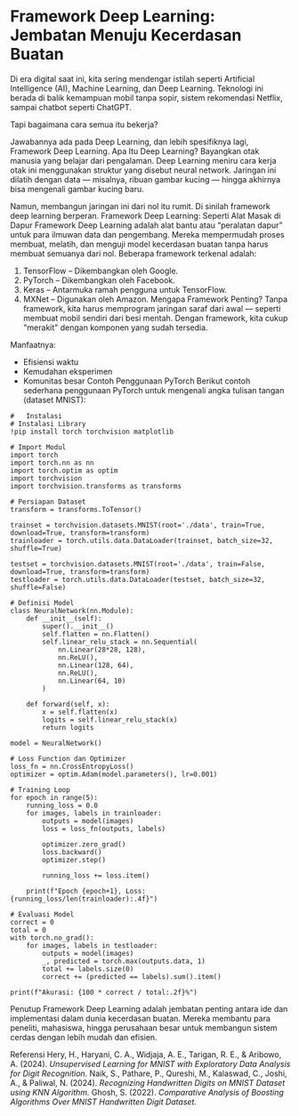 # **Framework Deep Learning: Jembatan Menuju Kecerdasan Buatan**


Di era digital saat ini, kita sering mendengar istilah seperti Artificial Intelligence (AI), Machine Learning, dan Deep Learning. Teknologi ini berada di balik kemampuan mobil tanpa sopir, sistem rekomendasi Netflix, sampai chatbot seperti ChatGPT.

Tapi bagaimana cara semua itu bekerja?

Jawabannya ada pada Deep Learning, dan lebih spesifiknya lagi, Framework Deep Learning.
Apa Itu Deep Learning?
Bayangkan otak manusia yang belajar dari pengalaman. Deep Learning meniru cara kerja otak ini menggunakan struktur yang disebut neural network. Jaringan ini dilatih dengan data — misalnya, ribuan gambar kucing — hingga akhirnya bisa mengenali gambar kucing baru.

Namun, membangun jaringan ini dari nol itu rumit. Di sinilah framework deep learning berperan.
Framework Deep Learning: Seperti Alat Masak di Dapur
Framework Deep Learning adalah alat bantu atau “peralatan dapur” untuk para ilmuwan data dan pengembang. Mereka mempermudah proses membuat, melatih, dan menguji model kecerdasan buatan tanpa harus membuat semuanya dari nol.
Beberapa framework terkenal adalah:
1. TensorFlow – Dikembangkan oleh Google.
2. PyTorch – Dikembangkan oleh Facebook.
3. Keras – Antarmuka ramah pengguna untuk TensorFlow.
4. MXNet – Digunakan oleh Amazon.
Mengapa Framework Penting?
Tanpa framework, kita harus memprogram jaringan saraf dari awal — seperti membuat mobil sendiri dari besi mentah. Dengan framework, kita cukup "merakit" dengan komponen yang sudah tersedia.

Manfaatnya:
- Efisiensi waktu
- Kemudahan eksperimen
- Komunitas besar
Contoh Penggunaan PyTorch
Berikut contoh sederhana penggunaan PyTorch untuk mengenali angka tulisan tangan (dataset MNIST):
```
#	Instalasi
# Instalasi Library
!pip install torch torchvision matplotlib

# Import Modul
import torch
import torch.nn as nn
import torch.optim as optim
import torchvision
import torchvision.transforms as transforms

# Persiapan Dataset
transform = transforms.ToTensor()

trainset = torchvision.datasets.MNIST(root='./data', train=True, download=True, transform=transform)
trainloader = torch.utils.data.DataLoader(trainset, batch_size=32, shuffle=True)

testset = torchvision.datasets.MNIST(root='./data', train=False, download=True, transform=transform)
testloader = torch.utils.data.DataLoader(testset, batch_size=32, shuffle=False)

# Definisi Model
class NeuralNetwork(nn.Module):
    def __init__(self):
        super().__init__()
        self.flatten = nn.Flatten()
        self.linear_relu_stack = nn.Sequential(
            nn.Linear(28*28, 128),
            nn.ReLU(),
            nn.Linear(128, 64),
            nn.ReLU(),
            nn.Linear(64, 10)
        )

    def forward(self, x):
        x = self.flatten(x)
        logits = self.linear_relu_stack(x)
        return logits

model = NeuralNetwork()

# Loss Function dan Optimizer
loss_fn = nn.CrossEntropyLoss()
optimizer = optim.Adam(model.parameters(), lr=0.001)

# Training Loop
for epoch in range(5):
    running_loss = 0.0
    for images, labels in trainloader:
        outputs = model(images)
        loss = loss_fn(outputs, labels)

        optimizer.zero_grad()
        loss.backward()
        optimizer.step()

        running_loss += loss.item()

    print(f"Epoch {epoch+1}, Loss: {running_loss/len(trainloader):.4f}")

# Evaluasi Model
correct = 0
total = 0
with torch.no_grad():
    for images, labels in testloader:
        outputs = model(images)
        _, predicted = torch.max(outputs.data, 1)
        total += labels.size(0)
        correct += (predicted == labels).sum().item()

print(f"Akurasi: {100 * correct / total:.2f}%")
```
Penutup
Framework Deep Learning adalah jembatan penting antara ide dan implementasi dalam dunia kecerdasan buatan. Mereka membantu para peneliti, mahasiswa, hingga perusahaan besar untuk membangun sistem cerdas dengan lebih mudah dan efisien.

Referensi
Hery, H., Haryani, C. A., Widjaja, A. E., Tarigan, R. E., & Aribowo, A. (2024).
_Unsupervised Learning for MNIST with Exploratory Data Analysis for Digit Recognition._
Naik, S., Pathare, P., Qureshi, M., Kalaswad, C., Joshi, A., & Paliwal, N. (2024).
_Recognizing Handwritten Digits on MNIST Dataset using KNN Algorithm._
Ghosh, S. (2022).
_Comparative Analysis of Boosting Algorithms Over MNIST Handwritten Digit Dataset._
